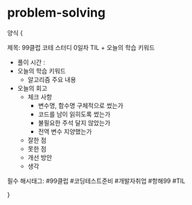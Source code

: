 # problem-solving
양식
{

제목: 99클럽 코테 스터디 0일차 TIL + 오늘의 학습 키워드
- 풀이 시간 : 
- 오늘의 학습 키워드
  - 알고리즘 주요 내용
- 오늘의 회고
  - 체크 사항
    - 변수명, 함수명 구체적으로 썼는가
    - 코드를 남이 읽히도록 썼는가
    - 불필요한 주석 달지 않았는가
    - 전역 변수 지양했는가
  - 잘한 점
  - 못한 점
  - 개선 방안
  - 생각

필수 해시태그: #99클럽 #코딩테스트준비 #개발자취업 #항해99 #TIL

}
